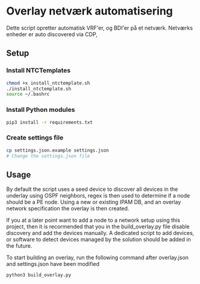 # Overlay netværk automatisering
Dette script opretter automatisk VRF'er, og BDI'er på et netværk. Netværks enheder er auto discovered via CDP, 

## Setup
### Install NTCTemplates
```bash
chmod +x install_ntctemplate.sh
./install_ntctemplate.sh
source ~/.bashrc
```

### Install Python modules
```bash
pip3 install -r requirements.txt
```

### Create settings file
```bash
cp settings.json.example settings.json
# Change the settings.json file
```

## Usage
By default the script uses a seed device to discover all devices in the underlay using OSPF neighbors, regex is then used to determine if a node should be a PE node. Using a new or existing IPAM DB, and an overlay network specification the overlay is then created. 

If you at a later point want to add a node to a network setup using this project, then it is recormended that you in the build_overlay.py file disable discovery and add the devices manually. A dedicated script to add devices, or software to detect devices managed by the solution should be added in the future.

To start building an overlay, run the following command after overlay.json and settings.json have been modified
```bash
python3 build_overlay.py
```